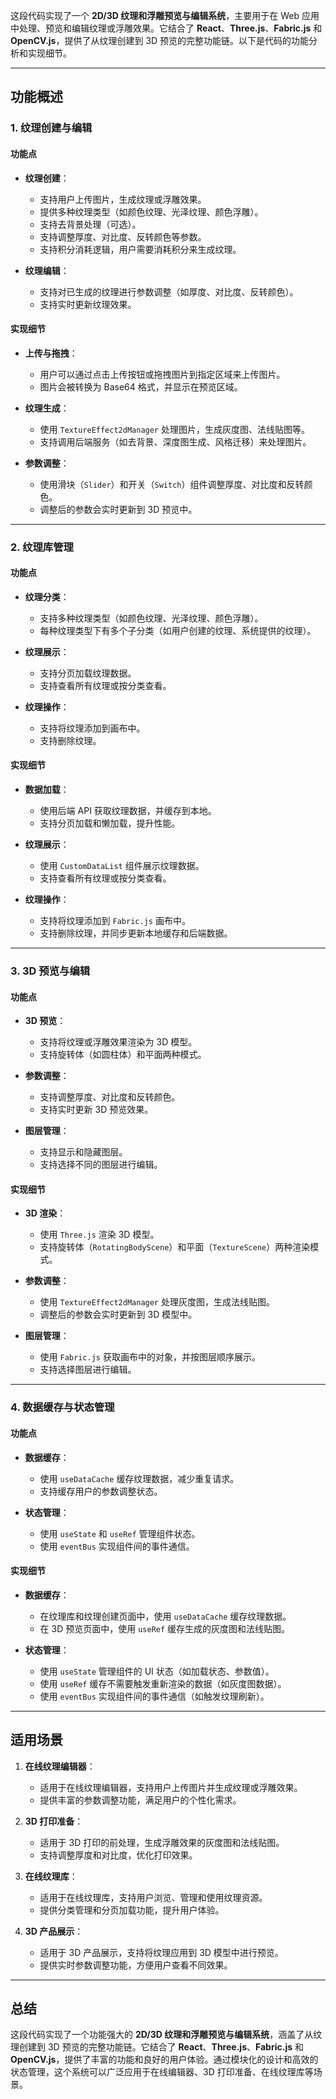 这段代码实现了一个 **2D/3D 纹理和浮雕预览与编辑系统**，主要用于在 Web 应用中处理、预览和编辑纹理或浮雕效果。它结合了 **React**、**Three.js**、**Fabric.js** 和 **OpenCV.js**，提供了从纹理创建到 3D 预览的完整功能链。以下是代码的功能分析和实现细节。

---

## **功能概述**

### **1. 纹理创建与编辑**
#### **功能点**
- **纹理创建**：
  - 支持用户上传图片，生成纹理或浮雕效果。
  - 提供多种纹理类型（如颜色纹理、光泽纹理、颜色浮雕）。
  - 支持去背景处理（可选）。
  - 支持调整厚度、对比度、反转颜色等参数。
  - 支持积分消耗逻辑，用户需要消耗积分来生成纹理。

- **纹理编辑**：
  - 支持对已生成的纹理进行参数调整（如厚度、对比度、反转颜色）。
  - 支持实时更新纹理效果。

#### **实现细节**
- **上传与拖拽**：
  - 用户可以通过点击上传按钮或拖拽图片到指定区域来上传图片。
  - 图片会被转换为 Base64 格式，并显示在预览区域。

- **纹理生成**：
  - 使用 `TextureEffect2dManager` 处理图片，生成灰度图、法线贴图等。
  - 支持调用后端服务（如去背景、深度图生成、风格迁移）来处理图片。

- **参数调整**：
  - 使用滑块（`Slider`）和开关（`Switch`）组件调整厚度、对比度和反转颜色。
  - 调整后的参数会实时更新到 3D 预览中。

---

### **2. 纹理库管理**
#### **功能点**
- **纹理分类**：
  - 支持多种纹理类型（如颜色纹理、光泽纹理、颜色浮雕）。
  - 每种纹理类型下有多个子分类（如用户创建的纹理、系统提供的纹理）。

- **纹理展示**：
  - 支持分页加载纹理数据。
  - 支持查看所有纹理或按分类查看。

- **纹理操作**：
  - 支持将纹理添加到画布中。
  - 支持删除纹理。

#### **实现细节**
- **数据加载**：
  - 使用后端 API 获取纹理数据，并缓存到本地。
  - 支持分页加载和懒加载，提升性能。

- **纹理展示**：
  - 使用 `CustomDataList` 组件展示纹理数据。
  - 支持查看所有纹理或按分类查看。

- **纹理操作**：
  - 支持将纹理添加到 `Fabric.js` 画布中。
  - 支持删除纹理，并同步更新本地缓存和后端数据。

---

### **3. 3D 预览与编辑**
#### **功能点**
- **3D 预览**：
  - 支持将纹理或浮雕效果渲染为 3D 模型。
  - 支持旋转体（如圆柱体）和平面两种模式。

- **参数调整**：
  - 支持调整厚度、对比度和反转颜色。
  - 支持实时更新 3D 预览效果。

- **图层管理**：
  - 支持显示和隐藏图层。
  - 支持选择不同的图层进行编辑。

#### **实现细节**
- **3D 渲染**：
  - 使用 `Three.js` 渲染 3D 模型。
  - 支持旋转体（`RotatingBodyScene`）和平面（`TextureScene`）两种渲染模式。

- **参数调整**：
  - 使用 `TextureEffect2dManager` 处理灰度图，生成法线贴图。
  - 调整后的参数会实时更新到 3D 模型中。

- **图层管理**：
  - 使用 `Fabric.js` 获取画布中的对象，并按图层顺序展示。
  - 支持选择图层进行编辑。

---

### **4. 数据缓存与状态管理**
#### **功能点**
- **数据缓存**：
  - 使用 `useDataCache` 缓存纹理数据，减少重复请求。
  - 支持缓存用户的参数调整状态。

- **状态管理**：
  - 使用 `useState` 和 `useRef` 管理组件状态。
  - 使用 `eventBus` 实现组件间的事件通信。

#### **实现细节**
- **数据缓存**：
  - 在纹理库和纹理创建页面中，使用 `useDataCache` 缓存纹理数据。
  - 在 3D 预览页面中，使用 `useRef` 缓存生成的灰度图和法线贴图。

- **状态管理**：
  - 使用 `useState` 管理组件的 UI 状态（如加载状态、参数值）。
  - 使用 `useRef` 缓存不需要触发重新渲染的数据（如灰度图数据）。
  - 使用 `eventBus` 实现组件间的事件通信（如触发纹理刷新）。

---

## **适用场景**
1. **在线纹理编辑器**：
   - 适用于在线纹理编辑器，支持用户上传图片并生成纹理或浮雕效果。
   - 提供丰富的参数调整功能，满足用户的个性化需求。

2. **3D 打印准备**：
   - 适用于 3D 打印的前处理，生成浮雕效果的灰度图和法线贴图。
   - 支持调整厚度和对比度，优化打印效果。

3. **在线纹理库**：
   - 适用于在线纹理库，支持用户浏览、管理和使用纹理资源。
   - 提供分类管理和分页加载功能，提升用户体验。

4. **3D 产品展示**：
   - 适用于 3D 产品展示，支持将纹理应用到 3D 模型中进行预览。
   - 提供实时参数调整功能，方便用户查看不同效果。

---

## **总结**
这段代码实现了一个功能强大的 **2D/3D 纹理和浮雕预览与编辑系统**，涵盖了从纹理创建到 3D 预览的完整功能链。它结合了 **React**、**Three.js**、**Fabric.js** 和 **OpenCV.js**，提供了丰富的功能和良好的用户体验。通过模块化的设计和高效的状态管理，这个系统可以广泛应用于在线编辑器、3D 打印准备、在线纹理库等场景。
